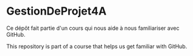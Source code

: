 # GestionDeProjet4A

Ce dépôt fait partie d'un cours qui nous aide à nous familiariser avec GitHub.

This repository is part of a course that helps us get familiar with GitHub.